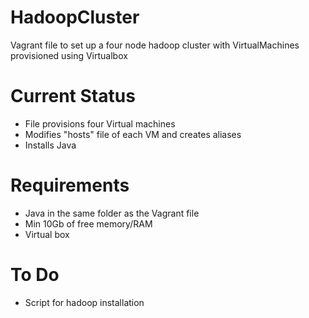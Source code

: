 # HadoopCluster
Vagrant file to set up a four node hadoop cluster with VirtualMachines provisioned using Virtualbox

Current Status
================
 *  File provisions four Virtual machines
 *  Modifies "hosts" file of each VM and creates aliases 
 *  Installs Java
 
 Requirements
 ==================
 *	Java in the same folder as the Vagrant file
 *	Min 10Gb of free memory/RAM
 *	Virtual box
 

To Do
=====================
* Script for hadoop installation
 
